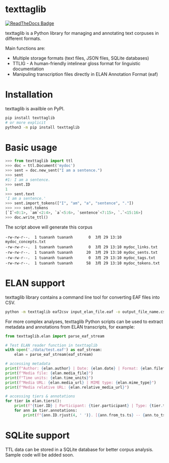 # texttaglib

[![ReadTheDocs Badge](https://readthedocs.org/projects/texttaglib/badge/?version=latest&style=plastic)](https://texttaglib.readthedocs.io/)

texttaglib is a Python library for managing and annotating text corpuses in different formats.

Main functions are:

- Multiple storage formats (text files, JSON files, SQLite databases)
- TTLIG - A human-friendly intelinear gloss format for linguistic documentation 
- Manipuling transcription files directly in ELAN Annotation Format (eaf)

# Installation

texttaglib is availble on PyPI.

```bash
pip install texttaglib
# or more explicit
python3 -m pip install texttaglib
```

# Basic usage

```python
>>> from texttaglib import ttl
>>> doc = ttl.Document('mydoc')
>>> sent = doc.new_sent("I am a sentence.")
>>> sent
#1: I am a sentence.
>>> sent.ID
1
>>> sent.text
'I am a sentence.'
>>> sent.import_tokens(["I", "am", "a", "sentence", "."])
>>> >>> sent.tokens
[`I`<0:1>, `am`<2:4>, `a`<5:6>, `sentence`<7:15>, `.`<15:16>]
>>> doc.write_ttl()
```

The script above will generate this corpus

```
-rw-rw-r--.  1 tuananh tuananh       0  3月 29 13:10 mydoc_concepts.txt
-rw-rw-r--.  1 tuananh tuananh       0  3月 29 13:10 mydoc_links.txt
-rw-rw-r--.  1 tuananh tuananh      20  3月 29 13:10 mydoc_sents.txt
-rw-rw-r--.  1 tuananh tuananh       0  3月 29 13:10 mydoc_tags.txt
-rw-rw-r--.  1 tuananh tuananh      58  3月 29 13:10 mydoc_tokens.txt
```

# ELAN support

texttaglib library contains a command line tool for converting EAF files into CSV.

```bash
python -m texttaglib eaf2csv input_elan_file.eaf -o output_file_name.csv
```

For more complex analyses, texttaglib Python scripts can be used to extract metadata and annotations from ELAN transcripts, for example:

``` python
from texttaglib.elan import parse_eaf_stream

# Test ELAN reader function in texttaglib
with open('./data/test.eaf') as eaf_stream:
    elan = parse_eaf_stream(eaf_stream)

# accessing metadata
print(f"Author: {elan.author} | Date: {elan.date} | Format: {elan.fileformat} | Version: {elan.version}")
print(f"Media file: {elan.media_file}")
print(f"Time units: {elan.time_units}")
print(f"Media URL: {elan.media_url} | MIME type: {elan.mime_type}")
print(f"Media relative URL: {elan.relative_media_url}")

# accessing tiers & annotations
for tier in elan.tiers():
    print(f"{tier.ID} | Participant: {tier.participant} | Type: {tier.type_ref}")
    for ann in tier.annotations:
        print(f"{ann.ID.rjust(4, ' ')}. [{ann.from_ts.ts} -- {ann.to_ts.ts}] {ann.value}")
```

# SQLite support

TTL data can be stored in a SQLite database for better corpus analysis.
Sample code will be added soon.
